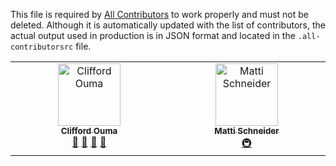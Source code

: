 This file is required by [All Contributors](https://allcontributors.org/) to work properly and must not be deleted. Although it is automatically updated with the list of contributors, the actual output used in production is in JSON format and located in the `.all-contributorsrc` file.

<!-- ALL-CONTRIBUTORS-LIST:START - Do not remove or modify this section -->
<!-- prettier-ignore-start -->
<!-- markdownlint-disable -->
<table>
  <tbody>
    <tr>
      <td align="center" valign="top" width="14.28%"><a href="https://github.com/Cli4d"><img src="https://avatars.githubusercontent.com/u/56266330?v=4?s=100" width="100px;" alt="Clifford Ouma"/><br /><sub><b>Clifford Ouma</b></sub></a><br /><a href="#data-Cli4d" title="Data">🔣</a> <a href="#maintenance-Cli4d" title="Maintenance">🚧</a> <a href="#promotion-Cli4d" title="Promotion">📣</a> <a href="https://github.com/OpenTermsArchive/kenya-declarations/pulls?q=is%3Apr+reviewed-by%3ACli4d" title="Reviewed Pull Requests">👀</a></td>
      <td align="center" valign="top" width="14.28%"><a href="https://mattischneider.fr"><img src="https://avatars.githubusercontent.com/u/222463?v=4?s=100" width="100px;" alt="Matti Schneider"/><br /><sub><b>Matti Schneider</b></sub></a><br /><a href="#infra-MattiSG" title="Infrastructure (Hosting, Build-Tools, etc)">🚇</a></td>
    </tr>
  </tbody>
</table>

<!-- markdownlint-restore -->
<!-- prettier-ignore-end -->

<!-- ALL-CONTRIBUTORS-LIST:END -->
